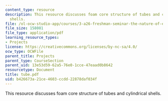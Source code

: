 ```yaml
---
content_type: resource
description: This resource discusses foam core structure of tubes and cylindrical
  shells.
file: /ol-ocw-studio-app/courses/3-a26-freshman-seminar-the-nature-of-engineering-fall-2005/b426673a21ce4603ccdd22878daf034f_tube.pdf
file_size: 158081
file_type: application/pdf
learning_resource_types:
- Projects
license: https://creativecommons.org/licenses/by-nc-sa/4.0/
ocw_type: OCWFile
parent_title: Projects
parent_type: CourseSection
parent_uid: 13e53d59-62a5-76e0-1cce-47eaad0b8642
resourcetype: Document
title: tube.pdf
uid: b426673a-21ce-4603-ccdd-22878daf034f
---
```

This resource discusses foam core structure of tubes and cylindrical shells.
